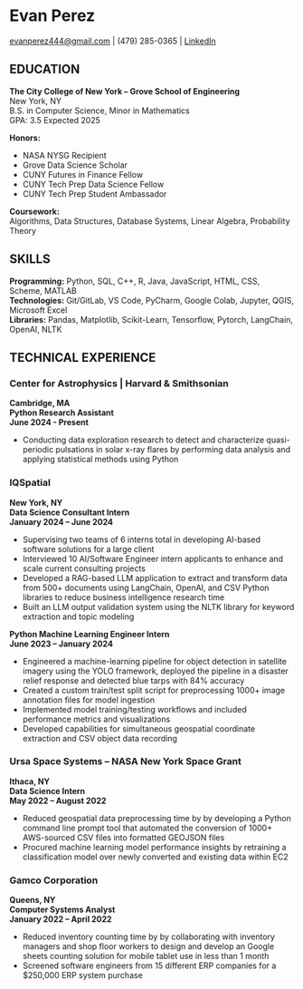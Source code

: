 # Evan Perez
[evanperez444@gmail.com](mailto:evanperez444@gmail.com) | (479) 285-0365 | [LinkedIn](https://www.linkedin.com/in/evan-perez-7aa62b1bb/)

## EDUCATION
**The City College of New York – Grove School of Engineering**  
New York, NY  
B.S. in Computer Science, Minor in Mathematics  
GPA: 3.5
Expected 2025  

**Honors:**  
- NASA NYSG Recipient  
- Grove Data Science Scholar  
- CUNY Futures in Finance Fellow  
- CUNY Tech Prep Data Science Fellow  
- CUNY Tech Prep Student Ambassador  

**Coursework:**  
Algorithms, Data Structures, Database Systems, Linear Algebra, Probability Theory

## SKILLS
**Programming:** Python, SQL, C++, R, Java, JavaScript, HTML, CSS, Scheme, MATLAB  
**Technologies:** Git/GitLab, VS Code, PyCharm, Google Colab, Jupyter, QGIS, Microsoft Excel  
**Libraries:** Pandas, Matplotlib, Scikit-Learn, Tensorflow, Pytorch, LangChain, OpenAI, NLTK  

## TECHNICAL EXPERIENCE
### Center for Astrophysics | Harvard & Smithsonian
**Cambridge, MA**  
**Python Research Assistant**  
**June 2024 - Present**  
- Conducting data exploration research to detect and characterize quasi-periodic pulsations in solar x-ray flares by performing data analysis and applying statistical methods using Python 

### IQSpatial
**New York, NY**  
**Data Science Consultant Intern**  
**January 2024 – June 2024**  
- Supervising two teams of 6 interns total in developing AI-based software solutions for a large client
- Interviewed 10 AI/Software Engineer intern applicants to enhance and scale current consulting projects
- Developed a RAG-based LLM application to extract and transform data from 500+ documents using LangChain, OpenAI, and CSV Python libraries to reduce business intelligence research time 
- Built an LLM output validation system using the NLTK library for keyword extraction and topic modeling

**Python Machine Learning Engineer Intern**  
**June 2023 – January 2024**  
- Engineered a machine-learning pipeline for object detection in satellite imagery using the YOLO framework, deployed the pipeline in a disaster relief response and detected blue tarps with 84% accuracy
- Created a custom train/test split script for preprocessing 1000+ image annotation files for model ingestion
- Implemented model training/testing workflows and included performance metrics and visualizations
- Developed capabilities for simultaneous geospatial coordinate extraction and CSV object data recording

### Ursa Space Systems – NASA New York Space Grant
**Ithaca, NY**  
**Data Science Intern**  
**May 2022 – August 2022**  
- Reduced geospatial data preprocessing time by by developing a Python command line prompt tool that automated the conversion of 1000+ AWS-sourced CSV files into formatted GEOJSON files
- Procured machine learning model performance insights by retraining a classification model over newly converted and existing data within EC2

### Gamco Corporation
**Queens, NY**  
**Computer Systems Analyst**  
**January 2022 – April 2022**  
- Reduced inventory counting time by by collaborating with inventory managers and shop floor workers to design and develop an Google sheets counting solution for mobile tablet use in less than 1 month
- Screened software engineers from 15 different ERP companies for a $250,000 ERP system purchase


